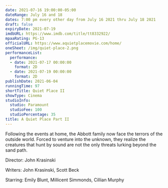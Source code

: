 ```yaml
---
date: 2021-07-16 19:00:00-05:00
dateRange: July 16 and 18
dates: 7:00 pm every other day from July 16 2021 thru July 18 2021
draft: false
expiryDate: 2021-07-19
imdbURL: https://www.imdb.com/title/tt8332922/
mpaaRating: PG-13
officialURL: https://www.aquietplacemovie.com/home/
oneSheet: /img/quiet-place-2.png
performanceList:
  performance:
  - date: 2021-07-17 00:00:00
    format: 2D
  - date: 2021-07-19 00:00:00
    format: 2D
publishDate: 2021-06-04
runningTime: 97
shortTitle: Quiet Place II
showType: Cinema
studioInfo:
  studio: Paramount
  studioFee: 100
  studioPercentage: 35
title: A Quiet Place Part II
---
```


Following the events at home, the Abbott family now face the terrors of the outside world. Forced to venture into the unknown, they realize the creatures that hunt by sound are not the only threats lurking beyond the sand path.

Director: John Krasinski

Writers: John Krasinski, Scott Beck

Starring: Emily Blunt, Millicent Simmonds, Cillian Murphy